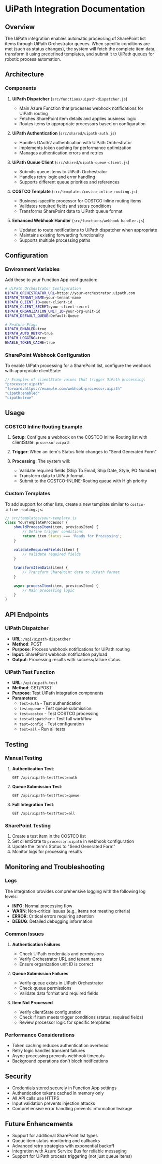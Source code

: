 # UiPath Integration Documentation

## Overview

The UiPath integration enables automatic processing of SharePoint list items through UiPath Orchestrator queues. When specific conditions are met (such as status changes), the system will fetch the complete item data, transform it using predefined templates, and submit it to UiPath queues for robotic process automation.

## Architecture

### Components

1. **UiPath Dispatcher** (`src/functions/uipath-dispatcher.js`)
   - Main Azure Function that processes webhook notifications for UiPath routing
   - Fetches SharePoint item details and applies business logic
   - Routes items to appropriate processors based on configuration

2. **UiPath Authentication** (`src/shared/uipath-auth.js`)
   - Handles OAuth2 authentication with UiPath Orchestrator
   - Implements token caching for performance optimization
   - Manages authentication errors and retries

3. **UiPath Queue Client** (`src/shared/uipath-queue-client.js`)
   - Submits queue items to UiPath Orchestrator
   - Handles retry logic and error handling
   - Supports different queue priorities and references

4. **COSTCO Template** (`src/templates/costco-inline-routing.js`)
   - Business-specific processor for COSTCO inline routing items
   - Validates required fields and status conditions
   - Transforms SharePoint data to UiPath queue format

5. **Enhanced Webhook Handler** (`src/functions/webhook-handler.js`)
   - Updated to route notifications to UiPath dispatcher when appropriate
   - Maintains existing forwarding functionality
   - Supports multiple processing paths

## Configuration

### Environment Variables

Add these to your Function App configuration:

```bash
# UiPath Orchestrator Configuration
UIPATH_ORCHESTRATOR_URL=https://your-orchestrator.uipath.com
UIPATH_TENANT_NAME=your-tenant-name
UIPATH_CLIENT_ID=your-client-id
UIPATH_CLIENT_SECRET=your-client-secret
UIPATH_ORGANIZATION_UNIT_ID=your-org-unit-id
UIPATH_DEFAULT_QUEUE=Default-Queue

# Feature Flags
UIPATH_ENABLED=true
UIPATH_AUTO_RETRY=true
UIPATH_LOGGING=true
ENABLE_TOKEN_CACHE=true
```

### SharePoint Webhook Configuration

To enable UiPath processing for a SharePoint list, configure the webhook with appropriate clientState:

```javascript
// Examples of clientState values that trigger UiPath processing:
"processor:uipath"
"forward:https://example.com/webhook;processor:uipath"
"uipath:enabled"
"uipath=true"
```

## Usage

### COSTCO Inline Routing Example

1. **Setup**: Configure a webhook on the COSTCO Inline Routing list with clientState: `processor:uipath`

2. **Trigger**: When an item's Status field changes to "Send Generated Form"

3. **Processing**: The system will:
   - Validate required fields (Ship To Email, Ship Date, Style, PO Number)
   - Transform data to UiPath format
   - Submit to the COSTCO-INLINE-Routing queue with High priority

### Custom Templates

To add support for other lists, create a new template similar to `costco-inline-routing.js`:

```javascript
// src/templates/your-template.js
class YourTemplateProcessor {
    shouldProcessItem(item, previousItem) {
        // Define trigger conditions
        return item.Status === 'Ready for Processing';
    }
    
    validateRequiredFields(item) {
        // Validate required fields
    }
    
    transformItemData(item) {
        // Transform SharePoint data to UiPath format
    }
    
    async processItem(item, previousItem) {
        // Main processing logic
    }
}
```

## API Endpoints

### UiPath Dispatcher
- **URL**: `/api/uipath-dispatcher`
- **Method**: POST
- **Purpose**: Process webhook notifications for UiPath routing
- **Input**: SharePoint webhook notification payload
- **Output**: Processing results with success/failure status

### UiPath Test Function
- **URL**: `/api/uipath-test`
- **Method**: GET/POST
- **Purpose**: Test UiPath integration components
- **Parameters**: 
  - `test=auth` - Test authentication
  - `test=queue` - Test queue submission
  - `test=costco` - Test COSTCO processing
  - `test=dispatcher` - Test full workflow
  - `test=config` - Test configuration
  - `test=all` - Run all tests

## Testing

### Manual Testing

1. **Authentication Test**:
   ```
   GET /api/uipath-test?test=auth
   ```

2. **Queue Submission Test**:
   ```
   GET /api/uipath-test?test=queue
   ```

3. **Full Integration Test**:
   ```
   GET /api/uipath-test?test=all
   ```

### SharePoint Testing

1. Create a test item in the COSTCO list
2. Set clientState to `processor:uipath` in webhook configuration
3. Update the item's Status to "Send Generated Form"
4. Monitor logs for processing results

## Monitoring and Troubleshooting

### Logs

The integration provides comprehensive logging with the following log levels:

- **INFO**: Normal processing flow
- **WARN**: Non-critical issues (e.g., items not meeting criteria)
- **ERROR**: Critical errors requiring attention
- **DEBUG**: Detailed debugging information

### Common Issues

1. **Authentication Failures**
   - Check UiPath credentials and permissions
   - Verify Orchestrator URL and tenant name
   - Ensure organization unit ID is correct

2. **Queue Submission Failures**
   - Verify queue exists in UiPath Orchestrator
   - Check queue permissions
   - Validate data format and required fields

3. **Item Not Processed**
   - Verify clientState configuration
   - Check if item meets trigger conditions (status, required fields)
   - Review processor logic for specific templates

### Performance Considerations

- Token caching reduces authentication overhead
- Retry logic handles transient failures
- Async processing prevents webhook timeouts
- Background operations don't block notifications

## Security

- Credentials stored securely in Function App settings
- Authentication tokens cached in memory only
- All API calls use HTTPS
- Input validation prevents injection attacks
- Comprehensive error handling prevents information leakage

## Future Enhancements

- Support for additional SharePoint list types
- Queue item status monitoring and callbacks
- Advanced retry strategies with exponential backoff
- Integration with Azure Service Bus for reliable messaging
- Support for UiPath process triggering (not just queue items)